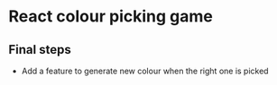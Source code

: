 # React colour picking game

## Final steps

- Add a feature to generate new colour when the right one is picked
